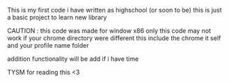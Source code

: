 This is my first code i have written as highschool (or soon to be) this is just a basic project to learn new library

CAUTION : this code was made for window x86 only 
this code may not work if your chrome directory were different this include the chrome it self and your profile name folder

addition functionality will be add if i have time 

TYSM for reading this <3

